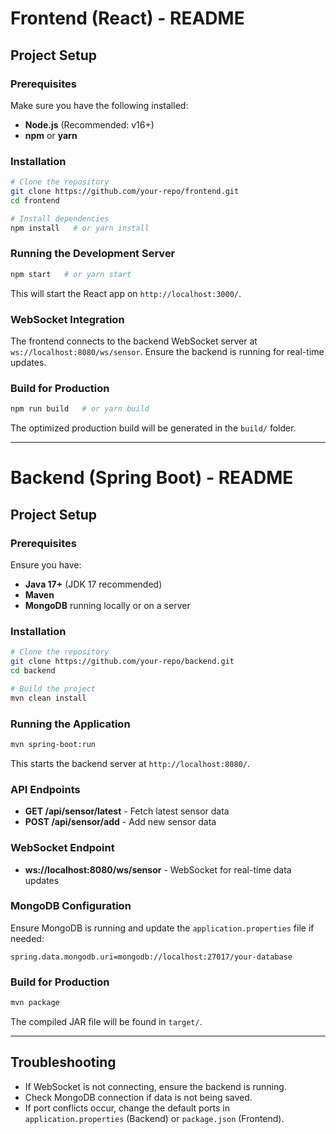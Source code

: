 # Frontend (React) - README

## Project Setup

### Prerequisites
Make sure you have the following installed:
- **Node.js** (Recommended: v16+)
- **npm** or **yarn**

### Installation
```sh
# Clone the repository
git clone https://github.com/your-repo/frontend.git
cd frontend

# Install dependencies
npm install   # or yarn install
```

### Running the Development Server
```sh
npm start   # or yarn start
```
This will start the React app on `http://localhost:3000/`.

### WebSocket Integration
The frontend connects to the backend WebSocket server at `ws://localhost:8080/ws/sensor`. Ensure the backend is running for real-time updates.

### Build for Production
```sh
npm run build   # or yarn build
```
The optimized production build will be generated in the `build/` folder.

---

# Backend (Spring Boot) - README

## Project Setup

### Prerequisites
Ensure you have:
- **Java 17+** (JDK 17 recommended)
- **Maven**
- **MongoDB** running locally or on a server

### Installation
```sh
# Clone the repository
git clone https://github.com/your-repo/backend.git
cd backend

# Build the project
mvn clean install
```

### Running the Application
```sh
mvn spring-boot:run
```
This starts the backend server at `http://localhost:8080/`.

### API Endpoints
- **GET /api/sensor/latest** - Fetch latest sensor data
- **POST /api/sensor/add** - Add new sensor data

### WebSocket Endpoint
- **ws://localhost:8080/ws/sensor** - WebSocket for real-time data updates

### MongoDB Configuration
Ensure MongoDB is running and update the `application.properties` file if needed:
```properties
spring.data.mongodb.uri=mongodb://localhost:27017/your-database
```

### Build for Production
```sh
mvn package
```
The compiled JAR file will be found in `target/`.

---

## Troubleshooting
- If WebSocket is not connecting, ensure the backend is running.
- Check MongoDB connection if data is not being saved.
- If port conflicts occur, change the default ports in `application.properties` (Backend) or `package.json` (Frontend).

